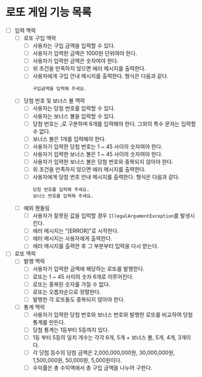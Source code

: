 # 로또 게임 기능 목록
* [ ] 입력 맥락
  * [ ] 로또 구입 맥락
    * [ ] 사용자는 구입 금액을 입력할 수 있다.
    * [ ] 사용자가 입력한 금액은 1000원 단위여야 한다.
    * [ ] 사용자가 입력한 금액은 숫자여야 한다.
    * [ ] 위 조건을 만족하지 않으면 에러 메시지를 출력한다.
    * [ ] 사용자에게 구입 안내 메시지를 출력한다. 형식은 다음과 같다.
      ```
      구입금액을 입력해 주세요.
      ```
  * [ ] 당첨 번호 및 보너스 볼 맥락
    * [ ] 사용자는 당첨 번호를 입력할 수 있다.
    * [ ] 사용자는 보너스 볼을 입력할 수 있다.
    * [ ] 당첨 번호는 ,로 구분하며 6개를 입력해야 한다. 그외의 특수 문자는 입력할 수 없다.
    * [ ] 보너스 볼은 1개를 입력해야 한다.
    * [ ] 사용자가 입력한 당첨 번호는 1 ~ 45 사이의 숫자여야 한다.
    * [ ] 사용자가 입력한 보너스 볼은 1 ~ 45 사이의 숫자여야 한다.
    * [ ] 사용자가 입력한 보너스 볼은 당첨 번호와 중복되지 않아야 한다.
    * [ ] 위 조건을 만족하지 않으면 에러 메시지를 출력한다.
    * [ ] 사용자에게 당첨 번호 안내 메시지를 출력한다. 형식은 다음과 같다.
      ```
      당첨 번호를 입력해 주세요.
      보너스 번호를 입력해 주세요.
      ```
  * [ ] 예외 핸들링
    * [ ] 사용자가 잘못된 값을 입력할 경우 `IllegalArgumentException`를 발생시킨다.
    * [ ] 에러 메시지는 "[ERROR]"로 시작한다.
    * [ ] 에러 메시지는 사용자에게 출력한다.
    * [ ] 에러 메시지를 출력한 후 그 부분부터 입력을 다시 받는다.
* [ ] 로또 맥락
  * [ ] 발행 맥락
    * [ ] 사용자가 입력한 금액에 해당하는 로또를 발행한다.
    * [ ] 로또는 1 ~ 45 사이의 숫자 6개로 이루어진다.
    * [ ] 로또는 중복된 숫자를 가질 수 없다.
    * [ ] 로또는 오름차순으로 정렬한다.
    * [ ] 발행한 각 로또들도 중복되지 않아야 한다.
  * [ ] 통계 맥락
    * [ ] 사용자가 입력한 당첨 번호와 보너스 번호와 발행한 로또를 비교하여 당첨 통계를 만든다.
    * [ ] 당첨 통계는 1등부터 5등까지 있다.
    * [ ] 1등 부터 5등의 일치 개수는 각각 6개, 5개 + 보너스 볼, 5개, 4개, 3개이다.
    * [ ] 각 당첨 등수의 당첨 금액은 2,000,000,000원, 30,000,000원, 1,500,000원, 50,000원, 5,000원이다.
    * [ ] 수익률은 총 수익액에서 총 구입 금액을 나누어 구한다.